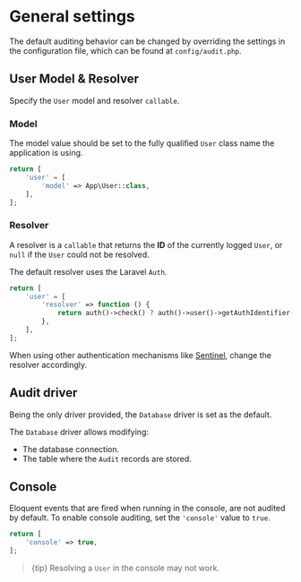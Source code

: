 # General settings

The default auditing behavior can be changed by overriding the settings in the configuration file, which can be found at `config/audit.php`.

## User Model & Resolver

Specify the `User` model and resolver `callable`.

### Model
The model value should be set to the fully qualified `User` class name the application is using.

```php
return [
    'user' = [
        'model' => App\User::class,
    ],
];
```

### Resolver
A resolver is a `callable` that returns the **ID** of the currently logged `User`, or `null` if the `User` could not be resolved.

The default resolver uses the Laravel `Auth`.

```php
return [
    'user' = [
        'resolver' => function () {
            return auth()->check() ? auth()->user()->getAuthIdentifier() : null;
        },
    ],
];
```

When using other authentication mechanisms like [Sentinel](https://github.com/cartalyst/sentinel), change the resolver accordingly.

## Audit driver

Being the only driver provided, the `Database` driver is set as the default.

The `Database` driver allows modifying:
- The database connection.
- The table where the `Audit` records are stored.

## Console

Eloquent events that are fired when running in the console, are not audited by default.
To enable console auditing, set the `'console'` value to `true`.

```php
return [
    'console' => true,
];
```

> {tip} Resolving a `User` in the console may not work.
